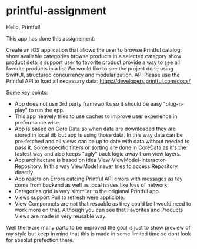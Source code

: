 # printful-assignment

Hello, Printful!

This app has done this assignement:

Create an iOS application that allows the user to browse Printful catalog:
show available categories
browse products in a selected category
show product details
support user to favorite product
provide a way to see all favorite products in a list
We would like to see the project done using SwiftUI, structured concurrency and modularization.
API
Please use the Printful API to load all necessary data: https://developers.printful.com/docs/ 

Some key points:
* App does not use 3rd party frameworks so it should be easy "plug-n-play" to run the app.
* This app heavely tries to use caches to improve user experience in preformance wise.
* App is based on Core Data so when data are downloaded they are stored in local db but app is using those data. In this way data can be pre-fetched and all views can be up to date with data without needed to pass it. Some specific filters or sorting are done in CoreData as it's the fastest way and also keeps "ugly" back logic away from view layers.
* App architecture is based on idea View-ViewModel-Interactor-Repository. In this way ViewModel never tries to access Repository directly.
* App reacts on Errors catcing Printful API errors with messages as tey come from backend as well as local issues like loss of network.
* Categories grid is very simmilar to the origianal Printful app.
* Views support Pull to refresh were applicible.
* View Componnets are not that resuable as they could be I would need to work more on that. Although you can see that Favorites and Products Views are made in very reusable way.


Well there are many parts to be improved the goal is just to show preview of my style but keep in mind that this is made in some limited time so dont look for absolut prefection there.
